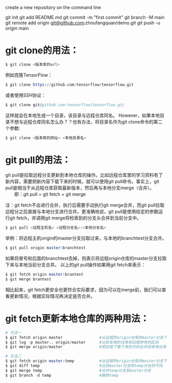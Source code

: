 create a new repository on the command line

git init
git add README.md
git commit -m "first commit"
git branch -M main
git remote add origin git@github.com:zhoufangquan/demo.git
git push -u origin main

# git clone的用法：
~~~s
$ git clone <版本库的url>
~~~
例如克隆TensorFlow：
~~~s
$ git clone https://github.com/tensorflow/tensorflow.git
~~~
或者使用SSH协议：
~~~s
$ git clone git@github.com:tensorflow/tensorflow.git
~~~
这样就会在本地生成一个目录，该目录与远程仓库同名。
However，如果本地目录不想与远程仓库同名怎么办？？也有办法，将目录名作为git clone命令的第二个参数:
~~~s
$ git clone <版本库的网址> <本地目录名>
~~~

# git pull的用法：
git pull是拉取远程分支更新到本地仓库的操作。比如远程仓库里的学习资料有了新内容，需要把新内容下载下来的时候，就可以使用git pull命令。事实上，git pull是相当于从远程仓库获取最新版本，然后再与本地分支merge（合并）。
　　即：git pull = git fetch + git merge

注：git fetch不会进行合并，执行后需要手动执行git merge合并，而git pull拉取远程分之后直接与本地分支进行合并。更准确地说，git pull是使用给定的参数运行git fetch，并调用git merge将检索到的分支头合并到当前分支中。

~~~S
$ git pull <远程主机名> <远程分支名>:<本地分支名>
~~~
举例：将远程主机origin的master分支拉取过来，与本地的branchtest分支合并。
~~~S
$ git pull origin master:branchtest
~~~
如果将冒号和后面的branchtest去掉，则表示将远程origin仓库的master分支拉取下来与本地当前分支合并。
以上的git pull操作如果用git fetch来表示：
~~~S
$ git fetch origin master:brantest
$ git merge brantest
~~~
相比起来，git fetch更安全也更符合实际要求，因为可以在merge前，我们可以查看更新情况，根据实际情况再决定是否合并。


# git fetch更新本地仓库的两种用法：

~~~s
# 方法一
$ git fetch origin master                #从远程的origin仓库的master分支下载代码到本地的origin maste
$ git log -p master.. origin/master      #比较本地的仓库和远程参考的区别
$ git merge origin/master                #把远程下载下来的代码合并到本地仓库，远程的和本地的合并
~~~

~~~s
# 方法二
$ git fetch origin master:temp           #从远程的origin仓库的master分支下载到本地并新建一个分支temp
$ git diff temp                          #比较master分支和temp分支的不同
$ git merge temp                         #合并temp分支到master分支
$ git branch -d temp                     #删除temp
~~~